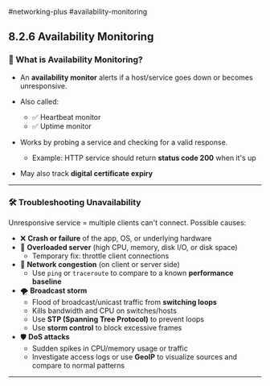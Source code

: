 #networking-plus #availability-monitoring  

## 8.2.6 Availability Monitoring  

### 🧠 What is Availability Monitoring?

- An **availability monitor** alerts if a host/service goes down or becomes unresponsive.
- Also called:
  - ✅ Heartbeat monitor  
  - ✅ Uptime monitor

- Works by probing a service and checking for a valid response.
  - Example: HTTP service should return **status code 200** when it's up
- May also track **digital certificate expiry**

---

### 🛠️ Troubleshooting Unavailability

Unresponsive service = multiple clients can't connect. Possible causes:

- ❌ **Crash or failure** of the app, OS, or underlying hardware
- 🚨 **Overloaded server** (high CPU, memory, disk I/O, or disk space)
  - Temporary fix: throttle client connections
- 🚧 **Network congestion** (on client or server side)
  - Use `ping` or `traceroute` to compare to a known **performance baseline**
- 🌪️ **Broadcast storm**
  - Flood of broadcast/unicast traffic from **switching loops**
  - Kills bandwidth and CPU on switches/hosts
  - Use **STP (Spanning Tree Protocol)** to prevent loops
  - Use **storm control** to block excessive frames
- 🛡️ **DoS attacks**
  - Sudden spikes in CPU/memory usage or traffic  
  - Investigate access logs or use **GeoIP** to visualize sources and compare to normal patterns

---

